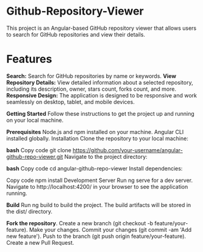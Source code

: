 # Github-Repository-Viewer

This project is an Angular-based GitHub repository viewer that allows users to search for GitHub repositories and view their details.

# Features
**Search:** Search for GitHub repositories by name or keywords.
**View Repository Details:** View detailed information about a selected repository, including its description, owner, stars count, forks count, and more.
**Responsive Design:** The application is designed to be responsive and work seamlessly on desktop, tablet, and mobile devices.

**Getting Started**
Follow these instructions to get the project up and running on your local machine.

**Prerequisites**
Node.js and npm installed on your machine.
Angular CLI installed globally.
Installation
Clone the repository to your local machine:

**bash**
Copy code
git clone https://github.com/your-username/angular-github-repo-viewer.git
Navigate to the project directory:

**bash**
Copy code
cd angular-github-repo-viewer
Install dependencies:

Copy code
npm install
Development Server
Run ng serve for a dev server. Navigate to http://localhost:4200/ in your browser to see the application running.

**Build**
Run ng build to build the project. The build artifacts will be stored in the dist/ directory.


**Fork the repository**.
Create a new branch (git checkout -b feature/your-feature).
Make your changes.
Commit your changes (git commit -am 'Add new feature').
Push to the branch (git push origin feature/your-feature).
Create a new Pull Request.
